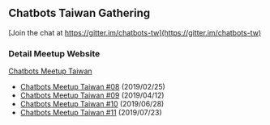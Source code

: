 ## Chatbots Taiwan Gathering

[Join the chat at https://gitter.im/chatbots-tw](https://gitter.im/chatbots-tw)


### Detail Meetup Website

[Chatbots Meetup Taiwan](https://chatbots.kktix.cc)

- [Chatbots Meetup Taiwan #08](src/cb8) (2019/02/25)
- [Chatbots Meetup Taiwan #09](src/cb09) (2019/04/12)
- [Chatbots Meetup Taiwan #10](src/cb10) (2019/06/28)
- [Chatbots Meetup Taiwan #11](src/cb11) (2019/07/23)



